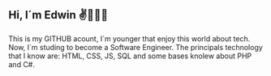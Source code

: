 ## Hi, I´m Edwin  ✌👋🏼😁

This is my GITHUB acount, I´m younger that enjoy this world about tech. Now, I´m studing to become a Software Engineer. The principals technology that I know are: HTML, CSS, JS, SQL and some bases knolew about PHP and C#.

